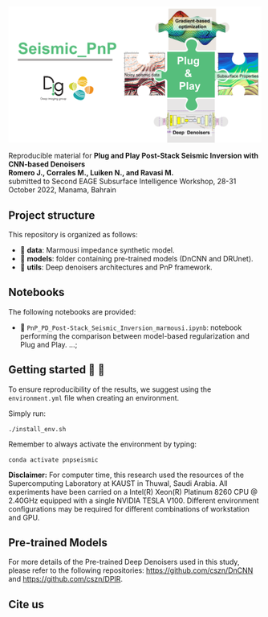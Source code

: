 ![LOGO](https://github.com/DIG-Kaust/Seismic_PnP/blob/main/utils/PnP_logo.png)  

Reproducible material for **Plug and Play Post-Stack Seismic Inversion with CNN-based Denoisers \
Romero J., Corrales M., Luiken N., and Ravasi M.** \
submitted to Second EAGE Subsurface Intelligence Workshop, 28-31 October 2022, Manama, Bahrain


## Project structure 
This repository is organized as follows:

- :open_file_folder: **data**: Marmousi impedance synthetic model.
- :open_file_folder: **models**: folder containing pre-trained models (DnCNN and DRUnet).
- :open_file_folder: **utils**: Deep denoisers architectures and PnP framework.

## Notebooks 
The following notebooks are provided:

- :orange_book: ``PnP_PD_Post-Stack_Seismic_Inversion_marmousi.ipynb``: notebook performing the comparison between model-based regularization and Plug and Play. ...;


## Getting started :space_invader: :robot:
To ensure reproducibility of the results, we suggest using the `environment.yml` file when creating an environment.

Simply run:
```
./install_env.sh
```

Remember to always activate the environment by typing:
```
conda activate pnpseismic
```
**Disclaimer:** For computer time, this research used the resources of the Supercomputing Laboratory at KAUST in Thuwal, Saudi Arabia. All experiments have been carried on a Intel(R) Xeon(R) Platinum 8260 CPU @ 2.40GHz equipped with a single NVIDIA TESLA V100. Different environment 
configurations may be required for different combinations of workstation and GPU.

## Pre-trained Models
For more details of the Pre-trained Deep Denoisers used in this study, please refer to the following repositories: https://github.com/cszn/DnCNN and https://github.com/cszn/DPIR.  


## Cite us 
